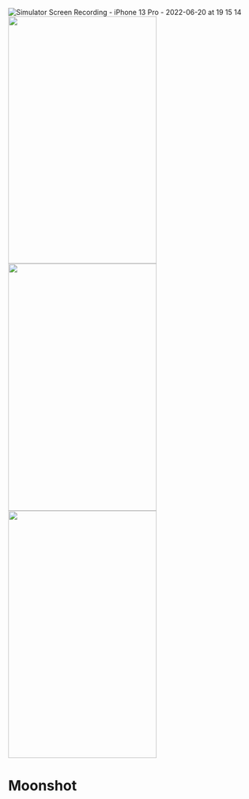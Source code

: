 ![Simulator Screen Recording - iPhone 13 Pro - 2022-06-20 at 19 15 14](https://user-images.githubusercontent.com/58077232/174658630-a1bb86e5-4891-4355-9a8a-2e5022e63f5d.gif)
<img src="https://user-images.githubusercontent.com/58077232/174649528-3be17306-6f31-443e-a741-a7e87153eedb.png" width="300" height="500" />
<img src="https://user-images.githubusercontent.com/58077232/174649740-31160ff7-04a4-4aa4-89ef-bc48235ad2b6.png" width="300" height="500" />
<img src="https://user-images.githubusercontent.com/58077232/174650139-093b30f0-ccaa-4b4b-a73b-9fa4e9fae7fe.png" width="300" height="500" />



# Moonshot
